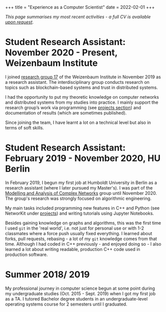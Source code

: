 +++
title = "Experience as a Computer Scientist"
date = 2022-02-01
+++

*This page summarises my most recent activities - a full CV is available [upon request](/contact)*.

# Student Research Assistant: November 2020 - Present, Weizenbaum Institute
I joined [research group 17](https://www.weizenbaum-institut.de/en/research/rg17/) of the Weizenbaum Institute in November 2019 as a research assistant.
The interdisciplinary group conducts research on topics such as blockchain-based systems and trust in distributed systems.

I had the opportunity to put my theoretic knowledge on computer networks and distributed systems from my studies into practice.
I mainly support the research group’s work via programming (see [projects section](projects)) and documentation of results (which are sometimes published).

Since joining the team, I have learnt a lot on a technical level but also in terms of soft skills.

# Student Research Assistant: February 2019 - November 2020, HU Berlin
In February 2019, I begun my first job at Humboldt University in Berlin as a research assistant (where I later pursued my Master's).
I was part of the [Modelling and Analysis of Complex Networks](https://www.informatik.hu-berlin.de/de/forschung/gebiete/macsy) group until November 2020.
The group's research was strongly focused on algorithmic engineering.

My main tasks included programming new features in C++ and Python (see NetworKit under [projects](projects/)) and writing tutorials using Jupyter Notebooks.

Besides gaining knowledge on graphs and algorithms, this was the first time I used `git` in the 'real world', i.e. not just for personal use or with 1-2 classmates where a force push usually fixed everything.
I learned about forks, pull requests, rebasing - a lot of my `git` knowledge comes from that time.
Although I had coded in C++ previously - and enjoyed doing so - I also learned a lot about writing readable, production C++ code used in production software.

# Summer 2018/ 2019
My professional journey in computer science begun at some point during my undergraduate studies (Oct. 2015 - Sept. 2019) when I got my first job as a TA.
I tutored Bachelor degree students in an undergraduate-level operating systems course for 2 semesters until I graduated.
